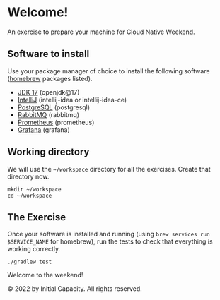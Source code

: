 # Welcome!

An exercise to prepare your machine for Cloud Native Weekend.

## Software to install

Use your package manager of choice to install the following software ([homebrew](https://brew.sh/) packages listed).

- [JDK 17](https://www.oracle.com/java/technologies/javase/jdk17-archive-downloads.html) (openjdk@17)
- [IntelliJ](https://www.jetbrains.com/idea/download/) (intellij-idea or intellij-idea-ce)
- [PostgreSQL](https://www.postgresql.org/) (postgresql)
- [RabbitMQ](https://www.rabbitmq.com/) (rabbitmq)
- [Prometheus](https://prometheus.io/) (prometheus)
- [Grafana](https://grafana.com/) (grafana)

## Working directory

We will use the `~/workspace` directory for all the exercises.
Create that directory now.

```shell
mkdir ~/workspace
cd ~/workspace
```

## The Exercise

Once your software is installed and running (using `brew services run $SERVICE_NAME` for homebrew), run the tests to
check that everything is working correctly.

```shell
./gradlew test
```

Welcome to the weekend!

© 2022 by Initial Capacity. All rights reserved.
